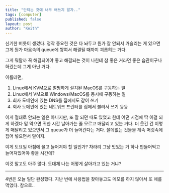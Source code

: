 ```yaml
---
title: "안되는 것에 너무 애쓰지 말자.."
tags: [computer]
published: false
layout: post
author: "Keith"
---
```


신기한 버릇이 생겼다. 정작 중요한 것은 다 놔두고 뭔가 잘 안되서 거슬리는 게 있으면 그게 뭔가 마음속의 queue에 쌓여서 해결될 때까지 괴롭히는 거다.

그게 뭐랄까 꼭 해결되어야 좋고 해결되는 것이 나한테 참 좋은 거라면 좋은 습관이구나 하겠는데 그게 아닌 거다.

이를테면,
1. Linux에서 KVM으로 멀쩡하게 설치된 MacOS를 구동하는 일
1. Linux에서 VM으로 Windows/MacOS를 동시에 구동하는 일
1. 회사 도메인에 있는 DNS를 집에서도 같이 쓰기
1. 회사 도메인에 있는 네트워크 프린터를 집에서 불러서 쓰기 등등

이게 절대로 안되는 일은 아니지만, 또 잘 되던 때도 있었고 한데 어떤 시점에 딱 이걸 되게 하겠다 맘 먹으면 귀한 시간 날아가는 줄 모르고 매달리고 있는 거다. 더 웃긴 건 이렇게 매달리고 있으면서 그 queue가 더 늘어간다는 거다. 쓸데없는 것들을 계속 머릿속에 집어 넣으면서 말이지.

이게 토요일 아침에 물고 늘어져야 할 일인가? 차라리 그냥 맛있는 거 하나 만들어먹고 늘어져있어야 좋을 시간에?

이것 말고도 아주 많다. 도대체 나는 어떻게 살아가고 있는 거냐? 

---
4번은 오늘 일단 완성했다. 지난 번에 사용법을 찾아놓고도 메모를 하지 않아서 또 애를 먹었다. 참으로..